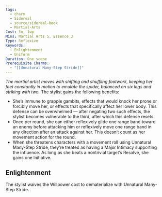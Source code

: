 ```yaml
---
tags:
  - charm
  - Sidereal
  - source/sidereal-book
  - Martial-Arts
Cost: 5m, 1wp
Mins: Martial Arts 5, Essence 3
Type: Reflexive
Keywords:
  - Enlightenment
  - Uniform
Duration: One scene
Prerequisite Charms:
  - "[[Unnatural Many-Step Stride]]"
---
```

*The martial artist moves with shifting and shuffling footwork, keeping her feet constantly in motion to emulate the spider, balanced on six legs and striking with two.*
The stylist gains the following benefits: 
- She’s immune to grapple gambits, effects that would knock her prone or forcibly move her, or effects that specifically affect her lower body. This defense can be overwhelmed — after negating two such effects, the stylist becomes vulnerable to the third, after which this defense resets. 
- Once per round, she can either reflexively glide one range band toward an enemy before attacking him or reflexively move one range band in any direction after an attack against her. This doesn’t count as her movement action for the round. 
- When she threatens characters with a movement roll using Unnatural Many-Step Stride, they’re treated as having a Major Intimacy supporting the influence. As long as she beats a nontrivial target’s Resolve, she gains one Initiative.
## Enlightenment
The stylist waives the Willpower cost to dematerialize with Unnatural Many-Step Stride.